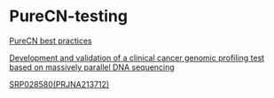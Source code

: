 # PureCN-testing

[PureCN best practices](https://bioconductor.org/packages/devel/bioc/vignettes/PureCN/inst/doc/Quick.html)


[Development and validation of a clinical cancer genomic profiling test based on massively parallel DNA sequencing](https://www.ncbi.nlm.nih.gov/pmc/articles/PMC5710001/)

[SRP028580(PRJNA213712)](https://www.ncbi.nlm.nih.gov/bioproject/PRJNA213712)

